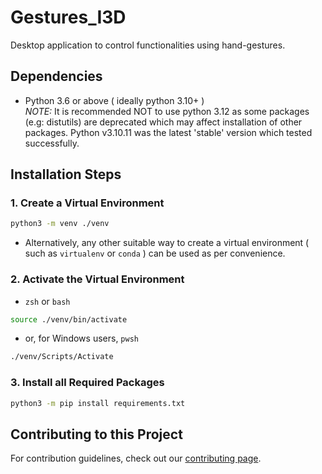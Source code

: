 # Gestures_I3D
Desktop application to control functionalities using hand-gestures.

## Dependencies

- Python 3.6 or above ( ideally python 3.10+ )
<br><i>NOTE:</i> It is recommended NOT to use python 3.12 as some packages (e.g: distutils) are deprecated which
may affect installation of other packages. Python v3.10.11 was the latest 'stable' version which tested successfully.

## Installation Steps

### 1. Create a Virtual Environment

```zsh
python3 -m venv ./venv
```

 - Alternatively, any other suitable way to create a virtual environment ( such as `virtualenv` or `conda` ) can be used as per convenience.

 ### 2. Activate the Virtual Environment

 - `zsh` or `bash`

 ```zsh
source ./venv/bin/activate
 ```

 - or, for Windows users, `pwsh`

 ```zsh
./venv/Scripts/Activate
 ```


### 3. Install all Required Packages

```zsh
python3 -m pip install requirements.txt
```

## Contributing to this Project

For contribution guidelines, check out our [contributing page](https://github.com/sdk2k01/Gestures_I3D/blob/main/CONTRIBUTING.md).
